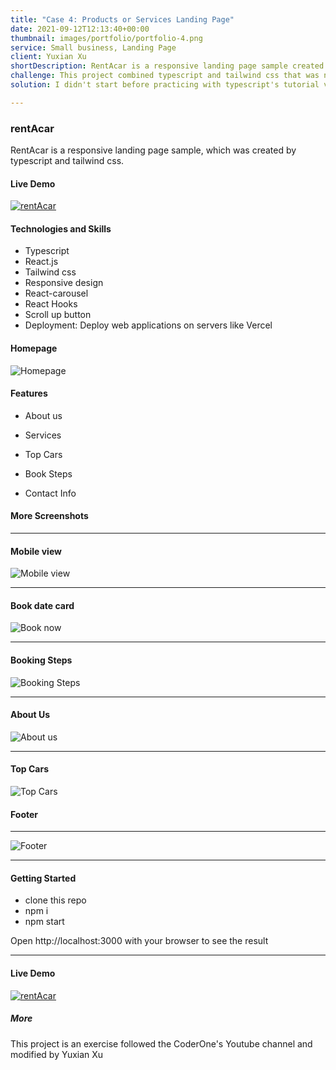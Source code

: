 ```yaml
---
title: "Case 4: Products or Services Landing Page"
date: 2021-09-12T12:13:40+00:00
thumbnail: images/portfolio/portfolio-4.png
service: Small business, Landing Page
client: Yuxian Xu
shortDescription: RentAcar is a responsive landing page sample created by typescript and tailwind css
challenge: This project combined typescript and tailwind css that was new for me.  
solution: I didn't start before practicing with typescript's tutorial video. Then I made it in two days and deployed it on vercel.

---
```

### rentAcar

RentAcar is a responsive landing page sample, which was created by typescript and tailwind css.

#### Live Demo

[![rentAcar](https://res.cloudinary.com/zonama/image/upload/v1651174568/portfolio/rentacar_vbay0v.png)](https://car-rent.vercel.app)

#### Technologies and Skills

- Typescript
- React.js
- Tailwind css
- Responsive design
- React-carousel
- React Hooks
- Scroll up button
- Deployment: Deploy web applications on servers like Vercel
 

#### Homepage 
![Homepage](https://res.cloudinary.com/zonama/image/upload/v1651175128/portfolio/rentacar-2_m26qiv.png)

#### Features

- About us

- Services

- Top Cars

- Book Steps

- Contact Info

#### More Screenshots

---

#### Mobile view

![Mobile view](https://res.cloudinary.com/zonama/image/upload/v1646414587/rentAcar/Screen_Shot_2022-03-04_at_9.22.55_AM_lqjp9m.png)

---

#### Book date card

![Book now](https://res.cloudinary.com/zonama/image/upload/v1651175046/portfolio/rentacar-3_f3dbnc.png)

---

#### Booking Steps

![Booking Steps](https://res.cloudinary.com/zonama/image/upload/v1651175045/portfolio/rentacar-4_qxhvjb.png)

---

#### About Us

![About us](https://res.cloudinary.com/zonama/image/upload/v1651175046/portfolio/rentacar-5_tahleb.png)

---

#### Top Cars

![Top Cars](https://res.cloudinary.com/zonama/image/upload/v1651175046/portfolio/rentacar-6_nkvhje.png)

#### Footer
---

![Footer](https://res.cloudinary.com/zonama/image/upload/v1651175046/portfolio/rentacar-7_uhr8vp.png)

---

#### Getting Started

- clone this repo
- npm i
- npm start

Open  http://localhost:3000 with your browser to see the result

---

#### Live Demo

[![rentAcar](https://res.cloudinary.com/zonama/image/upload/v1651174568/portfolio/rentacar_vbay0v.png)](https://car-rent.vercel.app)

##### More

This project is an exercise followed the CoderOne's Youtube channel and modified by Yuxian Xu

